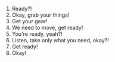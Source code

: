 1. Ready?!
2. Okay, grab your things!
3. Get your gear!
4. We need to move, get ready!
5. You're ready, yeah?!
6. Listen, take only what you need, okay?!
7. Get ready!
8. Okay!